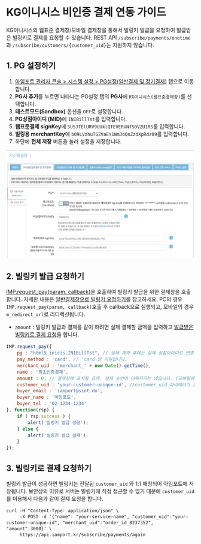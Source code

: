# KG이니시스 비인증 결제 연동 가이드

KG이니시스의 웹표준 결제창/모바일 결제창을 통해서 빌링키 발급을 요청하여 발급받은 빌링키로 결제를 요청할 수 있습니다. REST API `/subscribe/payments/onetime`과 `/subscribe/customers/{customer_uid}`는 지원하지 않습니다.

## 1. PG 설정하기

1. [아임포트 관리자 콘솔 > 시스템 설정 > PG설정(일반결제 및 정기결제)](https://admin.iamport.kr/settings#tab_pg) 탭으로 이동합니다.
1. **PG사 추가**를 누르면 나타나는 PG설정 탭의 **PG사**에 `KG이니시스(웹표준결제창)`를 선택합니다.
1. **테스트모드(Sandbox)** 옵션을 `OFF`로 설정합니다.
1. <b>PG상점아이디 (MID)</b>에 `INIBillTst`를 입력합니다.
1. **웹표준결제 signKey**에 `SU5JTElURV9UUklQTEVERVNfS0VZU1RS`를 입력합니다.
1. **빌링용 merchantKey**에 `b09LVzhuTGZVaEY1WmJoQnZzdXpRdz09`를 입력합니다.
1. 하단에 **전체 저장** 버튼을 눌러 설정을 저장합니다.

![아임포트 관리자 콘솔에서 PG설정](../screenshot/inicis-setting.png)

## 2. 빌링키 발급 요청하기

[IMP.request_pay(param, callback)](https://docs.iamport.kr/tech/imp)을 호출하여 빌링키 발급을 위한 결제창을 호출합니다. 자세한 내용은 [일반결제창으로 빌링키 요청하기](https://docs.iamport.kr/implementation/subscription#issue-billing-b)를 참고하세요. PC의 경우 `IMP.request_pay(param, callback)`호출 후 callback으로 실행되고, 모바일의 경우 `m_redirect_url`로 리디렉션됩니다.

- `amount` : 빌링키 발급과 결제를 같이 하려면 실제 결제할 금액을 입력하고 [발급받은 빌링키로 결제 요청](#request-pay)을 합니다.

```javascript
IMP.request_pay({
	pg : "html5_inicis.INIBillTst", // 실제 계약 후에는 실제 상점아이디로 변경
	pay_method : 'card', // 'card'만 지원됩니다.
	merchant_uid : 'merchant_' + new Date().getTime(),
	name : '최초인증결제',
	amount : 0, // 결제창에 표시될 금액. 실제 승인이 이뤄지지는 않습니다. (모바일에서는 가격이 표시되지 않음)
	customer_uid : 'your-customer-unique-id', //customer_uid 파라메터가 있어야 빌링키 발급을 시도합니다.
	buyer_email : 'iamport@siot.do',
	buyer_name : '아임포트',
	buyer_tel : '02-1234-1234'
}, function(rsp) {
	if ( rsp.success ) {
		alert('빌링키 발급 성공');
	} else {
		alert('빌링키 발급 실패');
	}
});
```

<a name="request-pay" />

## 3. 빌링키로 결제 요청하기  

빌링키 발급이 성공하면 빌링키는 전달된 `customer_uid` 와 1:1 매칭되어 아임포트에 저장됩니다. 보안상의 이유로 서버는 빌링키에 직접 접근할 수 없기 때문에 `customer_uid`를 이용해서 다음과 같이 결제 요청을 합니다.

```
curl -H "Content-Type: application/json" \   
     -X POST -d '{"name": "your-service-name", "customer_uid":"your-customer-unique-id", "merchant_uid":"order_id_8237352", "amount":3000}' \
     https://api.iamport.kr/subscribe/payments/again
```

